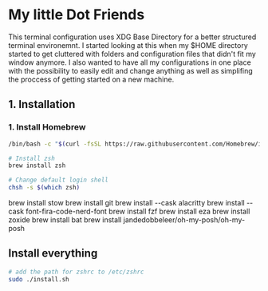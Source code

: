 # My little Dot Friends

This terminal configuration uses XDG Base Directory for a better structured
terminal environemnt. I started looking at this when my $HOME directory started
to get cluttered with folders and configuration files that didn't fit my window
anymore. I also wanted to have all my configurations in one place with the possibility to easily edit and change anything as well as simplifing the proccess of getting started on a new machine.

## 1. Installation

### 1. Install Homebrew
```bash
/bin/bash -c "$(curl -fsSL https://raw.githubusercontent.com/Homebrew/install/HEAD/install.sh)"
```

```bash
# Install zsh
brew install zsh

# Change default login shell
chsh -s $(which zsh)

```
brew install stow
brew install git
brew install --cask alacritty
brew install --cask font-fira-code-nerd-font
brew install fzf
brew install eza
brew install zoxide 
brew install bat
brew install jandedobbeleer/oh-my-posh/oh-my-posh

## Install everything
```bash
# add the path for zshrc to /etc/zshrc
sudo ./install.sh
```
